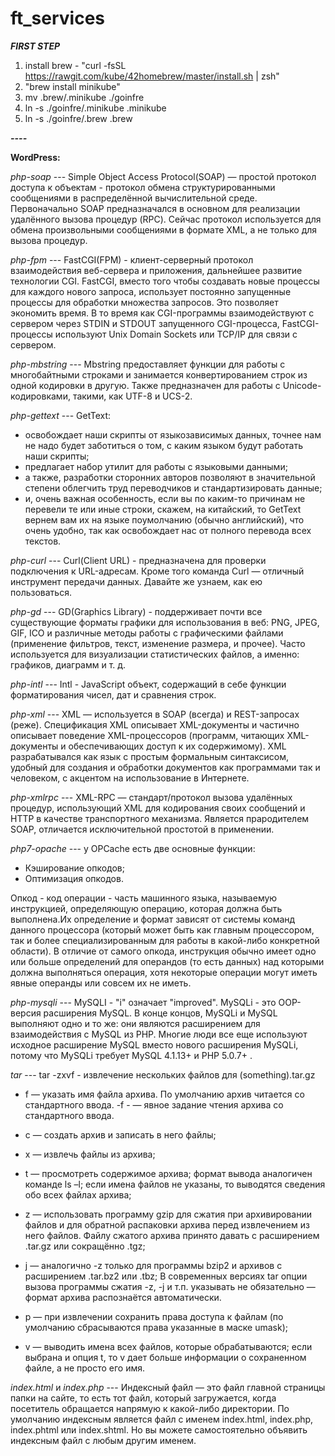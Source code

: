 # ft_services

***FIRST STEP***

1) install brew - "curl -fsSL https://rawgit.com/kube/42homebrew/master/install.sh | zsh"
2) "brew install minikube"
3) mv .brew/.minikube ./goinfre
4) ln -s ./goinfre/.minikube .minikube
5) ln -s ./goinfre/.brew .brew


***----***


**WordPress:**

*php-soap* --- Simple Object Access Protocol(SOAP) — простой протокол доступа к объектам -  протокол обмена структурированными сообщениями в распределённой вычислительной среде. Первоначально SOAP предназначался в основном для реализации удалённого вызова процедур (RPC). Сейчас протокол используется для обмена произвольными сообщениями в формате XML, а не только для вызова процедур.

*php-fpm* --- FastCGI(FPM) - клиент-серверный протокол взаимодействия веб-сервера и приложения, дальнейшее развитие технологии CGI. FastCGI, вместо того чтобы создавать новые процессы для каждого нового запроса, использует постоянно запущенные процессы для обработки множества запросов. Это позволяет экономить время. В то время как CGI-программы взаимодействуют с сервером через STDIN и STDOUT запущенного CGI-процесса, FastCGI-процессы используют Unix Domain Sockets или TCP/IP для связи с сервером.

*php-mbstring* --- Mbstring предоставляет функции для работы с многобайтными строками и занимается конвертированием строк из одной кодировки в другую. Также предназначен для работы с Unicode-кодировками, такими, как UTF-8 и UCS-2.

*php-gettext* --- GetText:
 - освобождает наши скрипты от языкозависимых данных, точнее нам не надо будет заботиться о том, с каким языком будут работать наши скрипты;
 - предлагает набор утилит для работы с языковыми данными;
 - а также, разработки сторонних авторов позволяют в значительной степени облегчить труд переводчиков и стандартизировать данные;
 - и, очень важная особенность, если вы по каким-то причинам не перевели те или иные строки, скажем, на китайский, то GetText вернем вам их на языке поумолчанию (обычно английский), что очень удобно, так как освобождает нас от полного перевода всех текстов.

*php-curl* --- Curl(Client URL) - предназначена для проверки подключения к URL-адресам. Кроме того команда Curl — отличный инструмент передачи данных. Давайте же узнаем, как ею пользоваться. 

*php-gd* --- GD(Graphics Library) - поддерживает почти все существующие форматы графики для использования в веб: PNG, JPEG, GIF, ICO и различные методы работы с графическими файлами (применение фильтров, текст, изменение размера, и прочее). Часто используется для визуализации статистических файлов, а именно: графиков, диаграмм и т. д.

*php-intl* --- Intl - JavaScript объект, содержащий в себе функции форматирования чисел, дат и сравнения строк. 

*php-xml* --- XML — используется в SOAP (всегда) и REST-запросах (реже). Спецификация XML описывает XML-документы и частично описывает поведение XML-процессоров (программ, читающих XML-документы и обеспечивающих доступ к их содержимому). XML разрабатывался как язык с простым формальным синтаксисом, удобный для создания и обработки документов как программами так и человеком, с акцентом на использование в Интернете.

*php-xmlrpc* --- XML-RPC — стандарт/протокол вызова удалённых процедур, использующий XML для кодирования своих сообщений и HTTP в качестве транспортного механизма. Является прародителем SOAP, отличается исключительной простотой в применении.

*php7-opache* --- у OPCache есть две основные функции:
 - Кэширование опкодов;
 - Оптимизация опкодов.

Опкод - код операции - часть машинного языка, называемую инструкцией, определяющую операцию, которая должна быть выполнена.Их определение и формат зависят от системы команд данного процессора (который может быть как главным процессором, так и более специализированным для работы в какой-либо конкретной области). В отличие от самого опкода, инструкция обычно имеет одно или больше определений для операндов (то есть данных) над которыми должна выполняться операция, хотя некоторые операции могут иметь явные операнды или совсем их не иметь.

*php-mysqli* --- MySQLI - "i" означает "improved".
MySQLi - это OOP-версия расширения MySQL. В конце концов, MySQLi и MySQL выполняют одно и то же: они являются расширением для взаимодействия с MySQL из PHP. Многие люди все еще используют исходное расширение MySQL вместо нового расширения MySQLi, потому что MySQLi требует MySQL 4.1.13+ и PHP 5.0.7+ .

*tar* --- tar -zxvf - извлечение нескольких файлов для (something).tar.gz
- f — указать имя файла архива. По умолчанию архив читается со стандартного ввода. -f - — явное задание чтения архива со стандартного ввода.

- c — создать архив и записать в него файлы;

- x — извлечь файлы из архива;
- t — просмотреть содержимое архива; формат вывода аналогичен команде ls –l; если имена файлов не указаны, то выводятся сведения обо всех файлах архива;

- z — использовать программу gzip для сжатия при архивировании файлов и для обратной распаковки архива перед извлечением из него файлов. Файлу сжатого архива принято давать с расширением .tar.gz или сокращённо .tgz;

- j — аналогично -z только для программы bzip2 и архивов с расширением .tar.bz2 или .tbz; В современных версиях tar опции вызова программы сжатия -z, -j и т.п. указывать не обязательно — формат архива распознаётся автоматически.

- p — при извлечении сохранить права доступа к файлам (по умолчанию сбрасываются права указанные в маске umask);

- v — выводить имена всех файлов, которые обрабатываются; если выбрана и опция t, то v дает больше информации о сохраненном файле, а не просто его имя.

*index.html* и *index.php* --- Индексный файл — это файл главной страницы папки на сайте, то есть тот файл, который загружается, когда посетитель обращается напрямую к какой-либо директории. По умолчанию индексным является файл с именем index.html, index.php, index.phtml или index.shtml. Но вы можете самостоятельно объявить индексным файл с любым другим именем. 
